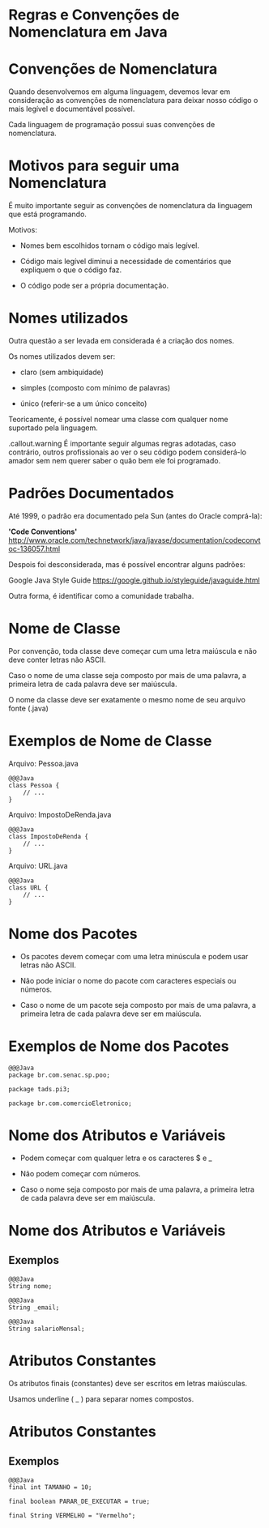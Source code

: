 <!SLIDE section center>
# Regras e Convenções de Nomenclatura em Java


<!SLIDE>
# Convenções de Nomenclatura

Quando desenvolvemos em alguma linguagem, devemos levar em consideração 
as convenções de nomenclatura para deixar nosso código o mais legível e documentável possível.

Cada linguagem de programação possui suas convenções de nomenclatura.




<!SLIDE>
# Motivos para seguir uma Nomenclatura

É muito importante seguir as convenções de nomenclatura da linguagem que está programando.

Motivos:

* Nomes bem escolhidos tornam o código mais legível.

* Código mais legível diminui a necessidade de comentários que expliquem o que o código faz.

* O código pode ser a própria documentação.



<!SLIDE>
# Nomes utilizados

Outra questão a ser levada em considerada é a criação dos nomes.

Os nomes utilizados devem ser:

* claro (sem ambiquidade)

* simples (composto com mínimo de palavras)

* único (referir-se a um único conceito)


Teoricamente, é possível nomear uma classe com qualquer nome suportado pela linguagem. 

.callout.warning É importante seguir algumas regras adotadas, caso contrário, 
outros profissionais ao ver o seu código podem considerá-lo amador sem nem querer saber o quão bem ele foi programado.

<!SLIDE>
# Padrões Documentados


Até 1999, o padrão era documentado pela Sun (antes do Oracle comprá-la):

**'Code Conventions'**
http://www.oracle.com/technetwork/java/javase/documentation/codeconvtoc-136057.html

Despois foi desconsiderada, mas é possível encontrar alguns padrões:

Google Java Style Guide
https://google.github.io/styleguide/javaguide.html

Outra forma, é identificar como a comunidade trabalha.




<!SLIDE>
# Nome de Classe

Por convenção, toda classe deve começar cum uma letra maiúscula e não deve conter letras não ASCII.

Caso o nome de uma classe seja composto por mais de uma palavra, a primeira letra de cada palavra deve ser maiúscula.

O nome da classe deve ser exatamente o mesmo nome de seu arquivo fonte (.java)






<!SLIDE>
# Exemplos de Nome de Classe

Arquivo: Pessoa.java

    @@@Java
    class Pessoa {
        // ...
    }

Arquivo: ImpostoDeRenda.java

    @@@Java
    class ImpostoDeRenda {
        // ...
    }

Arquivo: URL.java

    @@@Java
    class URL {
        // ...
    }




<!SLIDE>
# Nome dos Pacotes

* Os pacotes devem começar com uma letra minúscula e podem usar letras não ASCII. 

* Não pode iniciar o nome do pacote com caracteres especiais ou números.

* Caso o nome de um pacote seja composto por mais de uma palavra, a primeira letra de cada palavra deve ser em maiúscula.




<!SLIDE>
# Exemplos de Nome dos Pacotes

    @@@Java
    package br.com.senac.sp.poo;

    package tads.pi3;

    package br.com.comercioEletronico;





<!SLIDE>
# Nome dos Atributos e Variáveis

* Podem começar com qualquer letra e os caracteres $ e \_

* Não podem começar com números.

* Caso o nome seja composto por mais de uma palavra, a primeira letra de cada palavra deve ser em maiúscula.




<!SLIDE>
# Nome dos Atributos e Variáveis
## Exemplos

    @@@Java
    String nome;
    
    @@@Java
    String _email;

    @@@Java
    String salarioMensal;
    


<!SLIDE>
# Atributos Constantes

Os atributos finais (constantes) deve ser escritos em letras maiúsculas.

Usamos underline ( _ ) para separar nomes compostos.


<!SLIDE>
# Atributos Constantes
## Exemplos

    @@@Java
    final int TAMANHO = 10;
    
    final boolean PARAR_DE_EXECUTAR = true;
    
    final String VERMELHO = "Vermelho";
    
